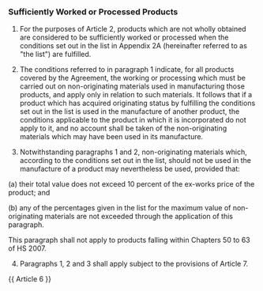 ### Sufficiently Worked or Processed Products

1.	For the purposes of Article 2, products which are not wholly obtained are considered to be sufficiently worked or processed when the conditions set out in the list in Appendix 2A (hereinafter referred to as "the list") are fulfilled.

2.	The conditions referred to in paragraph 1 indicate, for all products covered by the Agreement, the working or processing which must be carried out on non-originating materials used in manufacturing those products, and apply only in relation to such materials. It follows that if a product which has acquired originating status by fulfilling the conditions set out in the list is used in the manufacture of another product, the conditions applicable to the product in which it is incorporated do not apply to it, and no account shall be taken of the non-originating materials which may have been used in its manufacture.

3.	Notwithstanding paragraphs 1 and 2, non-originating materials which, according to the conditions set out in the list, should not be used in the manufacture of a product may nevertheless be used, provided that:

(a)	their total value does not exceed 10 percent of the ex-works price of the product; and

(b)	any of the percentages given in the list for the maximum value of non-originating materials are not exceeded through the application of this paragraph.

This paragraph shall not apply to products falling within Chapters 50 to 63 of HS 2007.

4.	Paragraphs 1, 2 and 3 shall apply subject to the provisions of Article 7.

{{ Article 6 }}

